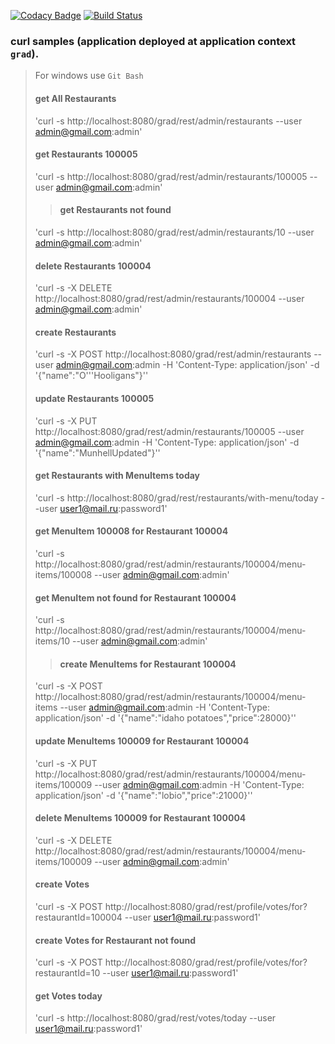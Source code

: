 [![Codacy Badge](https://app.codacy.com/project/badge/Grade/57c8ebf9cddc4ccf8dd458df2f6bd545)](https://www.codacy.com/gh/albabich/grad/dashboard?utm_source=github.com&amp;utm_medium=referral&amp;utm_content=albabich/grad&amp;utm_campaign=Badge_Grade)
[![Build Status](https://app.travis-ci.com/albabich/grad.svg?branch=master)](https://travis-ci.com/albabich/grad)

### curl samples (application deployed at application context `grad`).

> For windows use `Git Bash`
>
> #### get All Restaurants
> 'curl -s http://localhost:8080/grad/rest/admin/restaurants --user admin@gmail.com:admin'
>
> #### get Restaurants 100005
> 'curl -s http://localhost:8080/grad/rest/admin/restaurants/100005 --user admin@gmail.com:admin'
>
> > #### get Restaurants not found
> 'curl -s http://localhost:8080/grad/rest/admin/restaurants/10 --user admin@gmail.com:admin'
> 
> #### delete Restaurants 100004
> 'curl -s -X DELETE http://localhost:8080/grad/rest/admin/restaurants/100004 --user admin@gmail.com:admin'
>
> #### create Restaurants
> 'curl -s -X POST http://localhost:8080/grad/rest/admin/restaurants  --user admin@gmail.com:admin -H 'Content-Type: application/json' -d '{"name":"O'\''Hooligans"}''
>
> #### update Restaurants 100005
> 'curl -s -X PUT http://localhost:8080/grad/rest/admin/restaurants/100005  --user admin@gmail.com:admin -H 'Content-Type: application/json' -d '{"name":"MunhellUpdated"}''
> 
> #### get Restaurants with MenuItems today
> 'curl -s http://localhost:8080/grad/rest/restaurants/with-menu/today --user user1@mail.ru:password1'
> 
> #### get MenuItem 100008 for Restaurant 100004
> 'curl -s http://localhost:8080/grad/rest/admin/restaurants/100004/menu-items/100008 --user admin@gmail.com:admin'
> 
>  #### get MenuItem not found for Restaurant 100004
> 'curl -s http://localhost:8080/grad/rest/admin/restaurants/100004/menu-items/10 --user admin@gmail.com:admin'
> 
> > #### create MenuItems for Restaurant 100004
> 'curl -s -X POST http://localhost:8080/grad/rest/admin/restaurants/100004/menu-items  --user admin@gmail.com:admin -H 'Content-Type: application/json' -d '{"name":"idaho potatoes","price":28000}''
> 
> #### update MenuItems 100009 for Restaurant 100004
> 'curl -s -X PUT http://localhost:8080/grad/rest/admin/restaurants/100004/menu-items/100009  --user admin@gmail.com:admin -H 'Content-Type: application/json' -d '{"name":"lobio","price":21000}''
> 
> #### delete MenuItems 100009 for Restaurant 100004
> 'curl -s -X DELETE http://localhost:8080/grad/rest/admin/restaurants/100004/menu-items/100009  --user admin@gmail.com:admin'
> 
> #### create Votes
> 'curl -s -X POST http://localhost:8080/grad/rest/profile/votes/for?restaurantId=100004 --user user1@mail.ru:password1'
> 
>  #### create Votes for Restaurant not found
> 'curl -s -X POST http://localhost:8080/grad/rest/profile/votes/for?restaurantId=10 --user user1@mail.ru:password1'
> 
> #### get Votes today
> 'curl -s http://localhost:8080/grad/rest/votes/today --user user1@mail.ru:password1'